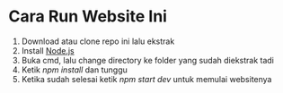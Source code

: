 # Cara Run Website Ini

1. Download atau clone repo ini lalu ekstrak
2. Install [Node.js](https://nodejs.org/en)
3. Buka cmd, lalu change directory ke folder yang sudah diekstrak tadi
4. Ketik _npm install_ dan tunggu
5. Ketika sudah selesai ketik _npm start dev_ untuk memulai websitenya
